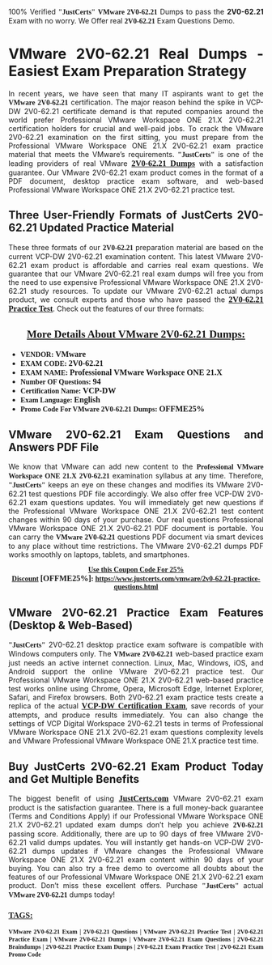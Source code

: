 <p style="text-align: justify;">100% Verified <span style="font-size:14px;"><span style="font-family:Georgia,serif;"><strong>"JustCerts"</strong></span></span> <span style="font-family:Georgia,serif;"><strong>VMware 2V0-62.21</strong></span> Dumps to pass the <strong>2V0-62.21</strong> Exam with no worry. We Offer real <span style="font-family:Georgia,serif;"><strong>2V0-62.21</strong></span> Exam Questions Demo.</p>

<h1 style="text-align: justify;"><strong>VMware 2V0-62.21 Real Dumps - Easiest Exam Preparation Strategy</strong></h1>

<p style="text-align: justify;">In recent years, we have seen that many IT aspirants want to get the <span style="font-family:Georgia,serif;"><strong>VMware 2V0-62.21</strong></span> certification. The major reason behind the spike in VCP-DW 2V0-62.21 certificate demand is that reputed companies around the world prefer Professional VMware Workspace ONE 21.X 2V0-62.21 certification holders for crucial and well-paid jobs. To crack the VMware 2V0-62.21 examination on the first sitting, you must prepare from the Professional VMware Workspace ONE 21.X 2V0-62.21 exam practice material that meets the VMware’s requirements. <span style="font-size:14px;"><span style="font-family:Georgia,serif;"><strong>"JustCerts"</strong></span></span> is one of the leading providers of real VMware <a href="https://www.justcerts.com/vmware/2v0-62.21-practice-questions.html"><span style="font-size:16px;"><u><span style="font-family:Georgia,serif;"><strong>2V0-62.21 Dumps</strong></span></u></span></a> with a satisfaction guarantee. Our VMware 2V0-62.21 exam product comes in the format of a PDF document, desktop practice exam software, and web-based Professional VMware Workspace ONE 21.X 2V0-62.21 practice test.</p>

<h2 style="text-align: justify;"><strong>Three User-Friendly Formats of JustCerts 2V0-62.21 Updated Practice Material</strong></h2>

<p style="text-align: justify;">These three formats of our <span style="font-family:Georgia,serif;"><strong>2V0-62.21 </strong></span> preparation material are based on the current VCP-DW 2V0-62.21 examination content. This latest VMware 2V0-62.21 exam product is affordable and carries real exam questions. We guarantee that our VMware 2V0-62.21 real exam dumps will free you from the need to use expensive Professional VMware Workspace ONE 21.X 2V0-62.21 study resources. To update our VMware 2V0-62.21 actual dumps product, we consult experts and those who have passed the <a href="https://www.justcerts.com/vmware/2v0-62.21-practice-questions.html"><u><span style="font-size:16px;"><span style="font-family:Georgia,serif;"><strong>2V0-62.21 Practice Test</strong></span></span></u></a>. Check out the features of our three formats:</p>

<h2 style="text-align: center;"><u><strong><span style="font-family:Georgia,serif;">More Details About VMware 2V0-62.21 Dumps:</span></strong></u></h2>

<ul>
	<li style="text-align: justify;"><span style="font-size:14px;"><span style="font-family:Georgia,serif;"><strong>VENDOR: </strong></span></span><span style="font-size:16px;"><span style="font-family:Georgia,serif;"><strong>VMware</strong></span></span></li>
	<li style="text-align: justify;"><span style="font-size:14px;"><span style="font-family:Georgia,serif;"><strong>EXAM CODE: </strong></span></span><span style="font-size:16px;"><span style="font-family:Georgia,serif;"><strong>2V0-62.21</strong></span></span></li>
	<li style="text-align: justify;"><span style="font-size:14px;"><span style="font-family:Georgia,serif;"><strong>EXAM NAME: </strong></span></span><span style="font-size:16px;"><span style="font-family:Georgia,serif;"><strong>Professional VMware Workspace ONE 21.X</strong></span></span></li>
	<li style="text-align: justify;"><span style="font-size:14px;"><span style="font-family:Georgia,serif;"><strong>Number OF Questions: </strong></span></span><span style="font-size:16px;"><span style="font-family:Georgia,serif;"><strong>94</strong></span></span></li>
	<li style="text-align: justify;"><span style="font-size:14px;"><span style="font-family:Georgia,serif;"><strong>Certification Name: </strong></span></span><span style="font-size:16px;"><span style="font-family:Georgia,serif;"><strong>VCP-DW</strong></span></span></li>
	<li style="text-align: justify;"><span style="font-size:14px;"><span style="font-family:Georgia,serif;"><strong>Exam Language: </strong></span></span><span style="font-size:16px;"><span style="font-family:Georgia,serif;"><strong>English</strong></span></span></li>
	<li style="text-align: justify;"><span style="font-size:14px;"><span style="font-family:Georgia,serif;"><strong>Promo Code For VMware 2V0-62.21 Dumps: </strong></span></span><span style="font-size:16px;"><span style="font-family:Georgia,serif;"><strong>OFFME25%</strong></span></span></li>
</ul>

<h2 style="text-align: justify;"><strong>VMware 2V0-62.21 Exam Questions and Answers PDF File</strong></h2>

<p style="text-align: justify;">We know that VMware can add new content to the <span style="font-family:Georgia,serif;"><strong>Professional VMware Workspace ONE 21.X 2V0-62.21</strong></span> examination syllabus at any time. Therefore, <span style="font-size:14px;"><span style="font-family:Georgia,serif;"><strong>"JustCerts"</strong></span></span> keeps an eye on these changes and modifies its VMware 2V0-62.21 test questions PDF file accordingly. We also offer free VCP-DW 2V0-62.21 exam questions updates. You will immediately get new questions if the Professional VMware Workspace ONE 21.X 2V0-62.21 test content changes within 90 days of your purchase. Our real questions Professional VMware Workspace ONE 21.X 2V0-62.21 PDF document is portable. You can carry the <span style="font-family:Georgia,serif;"><strong>VMware 2V0-62.21</strong></span> questions PDF document via smart devices to any place without time restrictions. The VMware 2V0-62.21 dumps PDF works smoothly on laptops, tablets, and smartphones.</p>

<p style="text-align: center;"><span style="font-size:14px;"><span style="font-family:Georgia,serif;"><strong><u>Use this Coupon Code For 25% Discount</u> </strong></span></span><span style="font-size:16px;"><span style="font-family:Georgia,serif;"><strong>[OFFME25%]</strong></span></span><span style="font-size:14px;"><span style="font-family:Georgia,serif;"><strong>: <u><a href="https://www.justcerts.com/vmware/2v0-62.21-practice-questions.html">https://www.justcerts.com/vmware/2v0-62.21-practice-questions.html</a></u></strong></span></span></p>

<h2 style="text-align: justify;"><strong>VMware 2V0-62.21 Practice Exam Features (Desktop & Web-Based)</strong></h2>

<p style="text-align: justify;"><span style="font-size:14px;"><span style="font-family:Georgia,serif;"><strong>"JustCerts"</strong></span></span> 2V0-62.21 desktop practice exam software is compatible with Windows computers only. The <span style="font-family:Georgia,serif;"><strong>VMware 2V0-62.21</strong></span> web-based practice exam just needs an active internet connection. Linux, Mac, Windows, iOS, and Android support the online VMware 2V0-62.21 practice test. Our Professional VMware Workspace ONE 21.X 2V0-62.21 web-based practice test works online using Chrome, Opera, Microsoft Edge, Internet Explorer, Safari, and Firefox browsers. Both 2V0-62.21 exam practice tests create a replica of the actual <u><a href="https://www.justcerts.com/vmware/vcp-certification-exams.html"><span style="font-size:16px;"><span style="font-family:Georgia,serif;"><strong>VCP-DW Certification Exam</strong></span></span></a></u>, save records of your attempts, and produce results immediately. You can also change the settings of VCP Digital Workspace 2V0-62.21 tests in terms of Professional VMware Workspace ONE 21.X 2V0-62.21 exam questions complexity levels and VMware Professional VMware Workspace ONE 21.X practice test time.</p>

<h2 style="text-align: justify;"><strong>Buy JustCerts 2V0-62.21 Exam Product Today and Get Multiple Benefits</strong></h2>

<p style="text-align: justify;">The biggest benefit of using <a href="https://www.justcerts.com/"><u><span style="font-size:16px;"><span style="font-family:Georgia,serif;"><strong>JustCerts.com</strong></span></span></u></a> VMware 2V0-62.21 exam product is the satisfaction guarantee. There is a full money-back guarantee (Terms and Conditions Apply) if our Professional VMware Workspace ONE 21.X 2V0-62.21 updated exam dumps don’t help you achieve <span style="font-family:Georgia,serif;"><strong>2V0-62.21 </strong></span> passing score. Additionally, there are up to 90 days of free VMware 2V0-62.21 valid dumps updates. You will instantly get hands-on VCP-DW 2V0-62.21 dumps updates if VMware changes the Professional VMware Workspace ONE 21.X 2V0-62.21 exam content within 90 days of your buying. You can also try a free demo to overcome all doubts about the features of our Professional VMware Workspace ONE 21.X 2V0-62.21 exam product. Don’t miss these excellent offers. Purchase <span style="font-size:14px;"><span style="font-family:Georgia,serif;"><strong>"JustCerts"</strong></span></span> actual <span style="font-family:Georgia,serif;"><strong>VMware 2V0-62.21</strong></span> dumps today!</p>

<h3 style="text-align: justify;"><u><span style="font-size:16px;"><span style="font-family:Georgia,serif;"><strong>TAGS:</strong></span></span></u></h3>

<p style="text-align: justify;"><span style="font-size:12px;"><span style="font-family:Georgia,serif;"><strong>VMware 2V0-62.21 Exam | 2V0-62.21 Questions | VMware 2V0-62.21 Practice Test | 2V0-62.21 Practice Exam | VMware 2V0-62.21 Dumps | VMware 2V0-62.21 Exam Questions | 2V0-62.21 Braindumps | 2V0-62.21 Practice Exam Dumps | 2V0-62.21 Exam Practice Test | 2V0-62.21 Exam Promo Code </strong></span></span></p>
